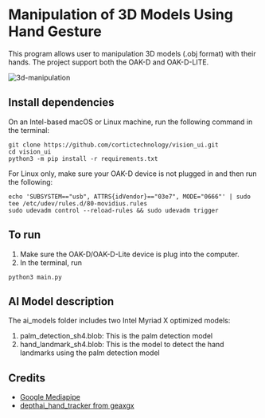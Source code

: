# Manipulation of 3D Models Using Hand Gesture

This program allows user to manipulation 3D models (.obj format) with their hands.  The project support both the OAK-D and OAK-D-LITE.

![3d-manipulation](./resources/3D_Manipulation.gif)


## Install dependencies

On an Intel-based macOS or Linux machine, run the following command in the terminal:

```
git clone https://github.com/cortictechnology/vision_ui.git
cd vision_ui
python3 -m pip install -r requirements.txt
```

For Linux only, make sure your OAK-D device is not plugged in and then run the following:

```
echo 'SUBSYSTEM=="usb", ATTRS{idVendor}=="03e7", MODE="0666"' | sudo tee /etc/udev/rules.d/80-movidius.rules
sudo udevadm control --reload-rules && sudo udevadm trigger
```

## To run

1. Make sure the OAK-D/OAK-D-Lite device is plug into the computer.
2. In the terminal, run

```
python3 main.py
```

## AI Model description

The ai_models folder includes two Intel Myriad X optimized models:

1. palm_detection_sh4.blob: This is the palm detection model
2. hand_landmark_sh4.blob: This is the model to detect the hand landmarks using the palm detection model

## Credits
* [Google Mediapipe](https://github.com/google/mediapipe)
* [depthai_hand_tracker from geaxgx](https://github.com/geaxgx/depthai_hand_tracker)